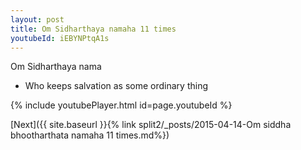 ```yaml
---
layout: post
title: Om Sidharthaya namaha 11 times
youtubeId: iEBYNPtqA1s
---
```

 
 
Om Sidharthaya nama 
 
 -  Who keeps salvation as some ordinary thing 
 
  
 
  
 
 
 
 
 
 


{% include youtubePlayer.html id=page.youtubeId %}
 
[Next]({{ site.baseurl }}{% link  split2/_posts/2015-04-14-Om siddha bhootharthata namaha 11 times.md%})
 
